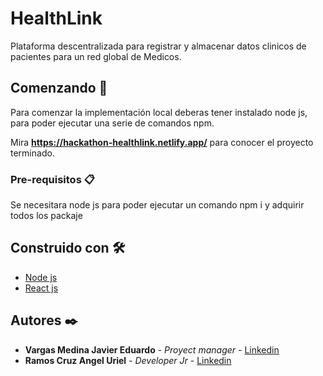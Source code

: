 # HealthLink

Plataforma descentralizada para registrar y almacenar datos clinicos de pacientes para un red global de Medicos.

## Comenzando 🚀

Para comenzar la implementación local deberas tener instalado node js, para poder ejecutar una serie de comandos npm.

Mira **https://hackathon-healthlink.netlify.app/** para conocer el proyecto terminado.


### Pre-requisitos 📋

Se necesitara node js para poder ejecutar un comando npm i y adquirir todos los packaje

## Construido con 🛠️

* [Node js](https://nodejs.org/es/)
* [React js](https://es.reactjs.org/)
## Autores ✒️

* **Vargas Medina Javier Eduardo** - *Proyect manager* - [Linkedin](https://www.linkedin.com/in/javier-eduardo-vargas-medina-61a434223)
* **Ramos Cruz Angel Uriel** - *Developer Jr* -  [Linkedin](https://www.linkedin.com/in/angel-uriel-ramos-cruz-954ba2251/)
